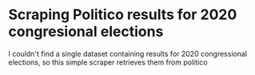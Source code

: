 # Scraping Politico results for 2020 congresional elections

I couldn't find a single dataset containing results for 2020 congressional elections, so this simple scraper retrieves them from politico

